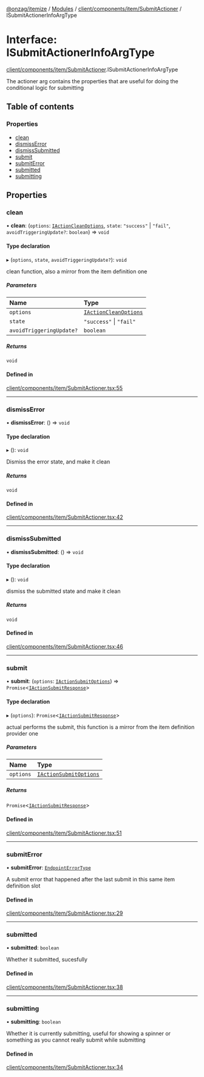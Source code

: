 [@onzag/itemize](../README.md) / [Modules](../modules.md) / [client/components/item/SubmitActioner](../modules/client_components_item_SubmitActioner.md) / ISubmitActionerInfoArgType

# Interface: ISubmitActionerInfoArgType

[client/components/item/SubmitActioner](../modules/client_components_item_SubmitActioner.md).ISubmitActionerInfoArgType

The actioner arg contains the properties that are useful
for doing the conditional logic for submitting

## Table of contents

### Properties

- [clean](client_components_item_SubmitActioner.ISubmitActionerInfoArgType.md#clean)
- [dismissError](client_components_item_SubmitActioner.ISubmitActionerInfoArgType.md#dismisserror)
- [dismissSubmitted](client_components_item_SubmitActioner.ISubmitActionerInfoArgType.md#dismisssubmitted)
- [submit](client_components_item_SubmitActioner.ISubmitActionerInfoArgType.md#submit)
- [submitError](client_components_item_SubmitActioner.ISubmitActionerInfoArgType.md#submiterror)
- [submitted](client_components_item_SubmitActioner.ISubmitActionerInfoArgType.md#submitted)
- [submitting](client_components_item_SubmitActioner.ISubmitActionerInfoArgType.md#submitting)

## Properties

### clean

• **clean**: (`options`: [`IActionCleanOptions`](client_providers_item.IActionCleanOptions.md), `state`: ``"success"`` \| ``"fail"``, `avoidTriggeringUpdate?`: `boolean`) => `void`

#### Type declaration

▸ (`options`, `state`, `avoidTriggeringUpdate?`): `void`

clean function, also a mirror from the item definition one

##### Parameters

| Name | Type |
| :------ | :------ |
| `options` | [`IActionCleanOptions`](client_providers_item.IActionCleanOptions.md) |
| `state` | ``"success"`` \| ``"fail"`` |
| `avoidTriggeringUpdate?` | `boolean` |

##### Returns

`void`

#### Defined in

[client/components/item/SubmitActioner.tsx:55](https://github.com/onzag/itemize/blob/59702dd5/client/components/item/SubmitActioner.tsx#L55)

___

### dismissError

• **dismissError**: () => `void`

#### Type declaration

▸ (): `void`

Dismiss the error state, and make it clean

##### Returns

`void`

#### Defined in

[client/components/item/SubmitActioner.tsx:42](https://github.com/onzag/itemize/blob/59702dd5/client/components/item/SubmitActioner.tsx#L42)

___

### dismissSubmitted

• **dismissSubmitted**: () => `void`

#### Type declaration

▸ (): `void`

dismiss the submitted state and make it clean

##### Returns

`void`

#### Defined in

[client/components/item/SubmitActioner.tsx:46](https://github.com/onzag/itemize/blob/59702dd5/client/components/item/SubmitActioner.tsx#L46)

___

### submit

• **submit**: (`options`: [`IActionSubmitOptions`](client_providers_item.IActionSubmitOptions.md)) => `Promise`\<[`IActionSubmitResponse`](client_providers_item.IActionSubmitResponse.md)\>

#### Type declaration

▸ (`options`): `Promise`\<[`IActionSubmitResponse`](client_providers_item.IActionSubmitResponse.md)\>

actual performs the submit, this function is a mirror from the
item definition provider one

##### Parameters

| Name | Type |
| :------ | :------ |
| `options` | [`IActionSubmitOptions`](client_providers_item.IActionSubmitOptions.md) |

##### Returns

`Promise`\<[`IActionSubmitResponse`](client_providers_item.IActionSubmitResponse.md)\>

#### Defined in

[client/components/item/SubmitActioner.tsx:51](https://github.com/onzag/itemize/blob/59702dd5/client/components/item/SubmitActioner.tsx#L51)

___

### submitError

• **submitError**: [`EndpointErrorType`](../modules/base_errors.md#endpointerrortype)

A submit error that happened after the last submit in this same
item definition slot

#### Defined in

[client/components/item/SubmitActioner.tsx:29](https://github.com/onzag/itemize/blob/59702dd5/client/components/item/SubmitActioner.tsx#L29)

___

### submitted

• **submitted**: `boolean`

Whether it submitted, sucesfully

#### Defined in

[client/components/item/SubmitActioner.tsx:38](https://github.com/onzag/itemize/blob/59702dd5/client/components/item/SubmitActioner.tsx#L38)

___

### submitting

• **submitting**: `boolean`

Whether it is currently submitting, useful for showing a spinner or something
as you cannot really submit while submitting

#### Defined in

[client/components/item/SubmitActioner.tsx:34](https://github.com/onzag/itemize/blob/59702dd5/client/components/item/SubmitActioner.tsx#L34)
